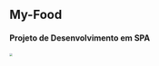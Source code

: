 ## My-Food

#### 									Projeto de Desenvolvimento em SPA 

<img src="C:\Users\Dell\Desktop\2.png" style="zoom:33%;" />